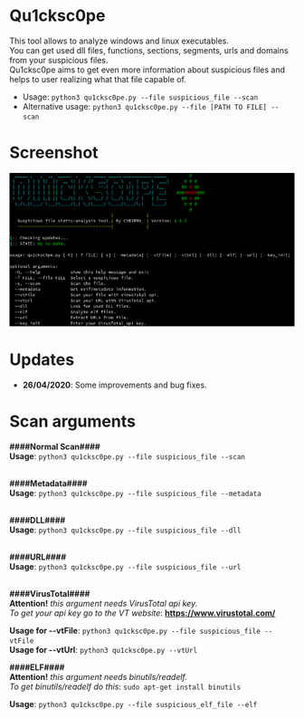 # Qu1cksc0pe
This tool allows to analyze windows and linux executables.<br>
You can get used dll files, functions, sections, segments, urls and domains from your suspicious files.<br>
Qu1cksc0pe aims to get even more information about suspicious files and helps to user realizing what that file capable of.

- Usage: ```python3 qu1cksc0pe.py --file suspicious_file --scan```
- Alternative usage: ```python3 qu1cksc0pe.py --file [PATH TO FILE] --scan```

# Screenshot
![Screen](.Screenshot.png)

# Updates
- <b>26/04/2020</b>: Some improvements and bug fixes.

# Scan arguments
<b>####Normal Scan####</b><br>
<b>Usage</b>: ```python3 qu1cksc0pe.py --file suspicious_file --scan```<br><br>

<b>####Metadata####</b><br>
<b>Usage</b>: ```python3 qu1cksc0pe.py --file suspicious_file --metadata```<br><br>

<b>####DLL####</b><br>
<b>Usage</b>: ```python3 qu1cksc0pe.py --file suspicious_file --dll```<br><br>

<b>####URL####</b><br>
<b>Usage</b>: ```python3 qu1cksc0pe.py --file suspicious_file --url```<br><br>

<b>####VirusTotal####</b><br>
<b>Attention!</b><i> this argument needs VirusTotal api key.</i><br>
<i>To get your api key go to the VT website</i>: <b>https://www.virustotal.com/</b>

<b>Usage for --vtFile</b>: ```python3 qu1cksc0pe.py --file suspicious_file --vtFile```<br>
<b>Usage for --vtUrl</b>: ```python3 qu1cksc0pe.py --vtUrl```<br>

<b>####ELF####</b><br>
<b>Attention!</b><i> this argument needs binutils/readelf.</i><br>
<i>To get binutils/readelf do this</i>: ```sudo apt-get install binutils``` </i><br>

<b>Usage</b>: ```python3 qu1cksc0pe.py --file suspicious_elf_file --elf```<br>
